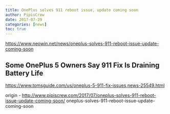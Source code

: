 ```yaml
---
title: OnePlus solves 911 reboot issue, update coming soon
author: PipisCrew
date: 2017-07-29
categories: [news]
toc: true
---
```


https://www.neowin.net/news/oneplus-solves-911-reboot-issue-update-coming-soon

## Some OnePlus 5 Owners Say 911 Fix Is Draining Battery Life

https://www.tomsguide.com/us/oneplus-5-911-fix-issues,news-25549.html

origin - http://www.pipiscrew.com/2017/07/oneplus-solves-911-reboot-issue-update-coming-soon/ oneplus-solves-911-reboot-issue-update-coming-soon